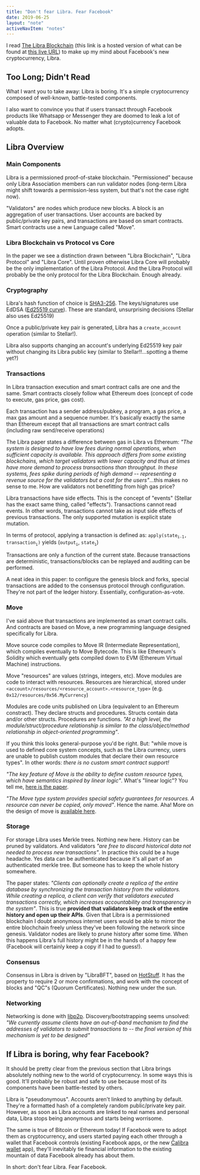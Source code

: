 ```yaml
---
title: "Don't fear Libra. Fear Facebook"
date: 2019-06-25
layout: "note"
activeNavItem: "notes"
---
```


I read [The Libra Blockchain][libra-hosted] (this link is a hosted version of
what can be found at [this live URL][libra-online]) to make up my mind about Facebook's new cryptocurrency, Libra.

## Too Long; Didn't Read

What I want you to take away: Libra is boring. It's a simple cryptocurrency
composed of well-known, battle-tested components.

I also want to convince you that if users transact through Facebook products
like Whatsapp or Messenger they are doomed to leak a lot of valuable data to
Facebook. No matter what (crypto)currency Facebook adopts.

## Libra Overview

### Main Components

Libra is a permissioned proof-of-stake blockchain. "Permissioned" because only
Libra Association members can run validator nodes (long-term Libra might shift
towards a permission-less system, but that's not the case right now).

"Validators" are nodes which produce new blocks. A block is an aggregation of
user transactions. User accounts are backed by public/private key pairs, and
transactions are based on smart contracts. Smart contracts use a new Language
called "Move".

### Libra Blockchain vs Protocol vs Core
In the paper we see a distinction drawn between "Libra Blockchain", "Libra
Protocol" and "Libra Core". Until proven otherwise Libra Core will probably be
the only implementation of the Libra Protocol. And the Libra Protocol will
probably be the only protocol for the Libra Blockchain. Enough already.

### Cryptography
Libra's hash function of choice is [SHA3-256][sha3-256]. The keys/signatures
use EdDSA ([Ed25519 curve][ed25519]). These are standard, unsurprising
decisions (Stellar also uses Ed25519)

Once a public/private key pair is generated, Libra has a `create_account`
operation (similar to Stellar!).

Libra also supports changing an account's underlying Ed25519 key pair without
changing its Libra public key (similar to Stellar!!...spotting a theme yet?)

### Transactions

In Libra transaction execution and smart contract calls are one and the same.
Smart contracts closely follow what Ethereum does (concept of code to execute,
gas price, gas cost).

Each transaction has a sender address/pubkey, a program, a gas price, a max gas
amount and a sequence number. It's basically exactly the same than Ethereum
except that all transactions are smart contract calls (including raw
send/receive operations)

The Libra paper states a difference between gas in Libra vs Ethereum: _"The
system is designed to have low fees during normal operations, when sufficient
capacity is available. This approach differs from some existing blockchains,
which target validators with lower capacity and thus at times have more demand
to process transactions than throughput. In these systems, fees spike during
periods of high demand -- representing a revenue source for the validators but
a cost for the users"_...this makes no sense to me. How are validators not
benefitting from high gas price?

Libra transactions have side effects. This is the concept of "events" (Stellar
has the exact same thing, called "effects"). Transactions cannot read events.
In other words, transactions cannot take as input side effects of previous
transactions. The only supported mutation is explicit state mutation.

In terms of protocol, applying a transaction is defined as:
`apply(state`<sub>`i-1`</sub>`, transaction`<sub>`i`</sub>`)` yields
(`output`<sub>`i`</sub>, `state`<sub>`i`</sub>)

Transactions are only a function of the current state. Because transactions are
deterministic, transactions/blocks can be replayed and auditing can be performed.

A neat idea in this paper: to configure the genesis block and forks, special
transactions are added to the consensus protocol through configuration. They're
not part of the ledger history. Essentially, configuration-as-vote.

### Move

I've said above that transactions are implemented as smart contract calls. And
contracts are based on Move, a new programming language designed specifically
for Libra.

Move source code compiles to Move IR (Intermediate Representation), which
compiles eventually to Move Bytecode. This is like Ethereum's Solidity which
eventually gets compiled down to EVM (Ethereum Virtual Machine) instructions.

Move "resources" are values (strings, integers, etc). Move modules are code to
interact with resources. Resources are hierarchical, stored under
`<account>/resources/<resource_account>.<resource_type>` (e.g.
`0x12/resources/0x56.MyCurrency`)

Modules are code units published on Libra (equivalent to an Ethereum
constract). They declare structs and procedures. Structs contain data and/or
other structs. Procedures are functions. _"At a high level, the
module/struct/procedure relationship is similar to the class/object/method
relationship in object-oriented programming"_.

If you think this looks general-purpose you'd be right. But: "while move is
used to defined core system concepts, such as the Libra currency, users are
unable to publish custom modules that declare their own resource types". In
other words: _there is no custom smart contract support!_

_"The key feature of Move is the ability to define custom resource types, which
have semantics inspired by linear logic"_. What's "linear logic"? You tell me,
[here is the paper][linear-logic].

_"The Move type system provides special safety guarantees for resources. A
resource can never be copied, only moved"_. Hence the name. Aha! More on the
design of move is [available here][move-design].

### Storage
For storage Libra uses Merkle trees. Nothing new here. History can be pruned by
validators. And validators _"are free to discard historical data not needed to
process new transactions"_. In practice this could be a huge headache. Yes data
can be authenticated because it's all part of an authenticated merkle tree. But
someone has to keep the whole history somewhere.

The paper states: _"Clients can optionally create a replica of
the entire database by synchronizing the transaction history from the
validators. While creating a replica, a client can verify that validators
executed transactions correctly, which increases accountability and
transparency in the system"_. This is true **provided that validators keep track
of the entire history and open up their APIs**. Given that Libra is a
permissioned blockchain I doubt anonymous internet users would be able to
mirror the entire blochchain freely unless they've been following the network
since genesis. Validator nodes are likely to prune history after some time.
When this happens Libra's full history might be in the hands of a happy few
(Facebook will certainly keep a copy if I had to guess!).

### Consensus
Consensus in Libra is driven by "LibraBFT", based on [HotStuff][hotstuff]. It
has the property to require 2 or more confirmations, and work with the concept
of blocks and "QC"s (Quorum Certificates). Nothing new under the sun.

### Networking
Networking is done with [libp2p][libp2p]. Discovery/bootstrapping seems
unsolved: _"We currently assume clients have an out-of-band mechanism to find
the addresses of validators to submit transactions to -- the final version of
this mechanism is yet to be designed"_

## If Libra is boring, why fear Facebook?

It should be pretty clear from the previous section that Libra brings
absolutely nothing new to the world of cryptocurrency. In some ways this is
good. It'll probably be robust and safe to use because most of its components
have been battle-tested by others.

Libra is "pseudonymous". Accounts aren't linked to anything by default. They're
a formatted hash of a completely random public/private key pair. However, as
soon as Libra accounts are linked to real names and personal data, Libra stops
being anonymous and starts being worrisome.

The same is true of Bitcoin or Ethereum today! If Facebook were to adopt them
as cryptocurrency, and users started paying each other through a wallet that
Facebook controls (existing Facebook apps, or the new [Calibra wallet][calibra] app), they'll
inevitably tie financial information to the existing mountain of data Facebook
already has about them.

In short: don't fear Libra. Fear Facebook.

[sha3-256]: https://en.wikipedia.org/wiki/SHA-3
[ed25519]: https://en.wikipedia.org/wiki/EdDSA#Ed25519
[libra-online]: https://developers.libra.org/docs/assets/papers/the-libra-blockchain.pdf
[libra-hosted]: /pdfs/the-libra-blockchain.pdf
[linear-logic]: http://girard.perso.math.cnrs.fr/LLL.pdf
[move-design]: https://developers.libra.org/docs/assets/papers/libra-move-a-language-with-programmable-resources.pdf
[libp2p]: https://libp2p.io/
[hotstuff]: https://arxiv.org/abs/1803.05069
[calibra]: https://calibra.com/
